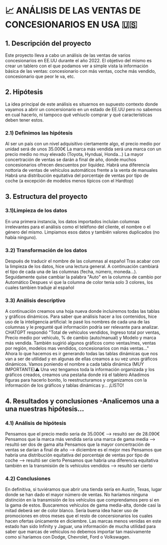# 📈 ANÁLISIS DE LAS VENTAS DE CONCESIONARIOS EN USA 🇺🇸


## 1. Descripción del proyecto
Este proyecto lleva a cabo un análisis de las ventas de varios concesionarios en EE.UU durante el año 2022. El objetivo del mismo es crear un tablero con el que podamos ver a simple vista la información básica de las ventas: concesionario con más ventas, coche más vendido, concesionario que peor le va, etc.

## 2. Hipótesis
La idea principal de este análisis es situarnos en supuesto contexto donde vayamos a abrir un concersionario en un estado de EE.UU pero no sabemos en cual hacerlo, ni tampoco qué vehíuclo comprar y qué características deben tener estos. 
### 2.1) Definimos las hipótesis
Al ser un país con un nivel adquisitivo ciertamente algo, el precio medio por unidad será de unos 35.000€
La marca más vendida será una marca con un precio medio no muy elevado (Toyota, Hynduai, Honda...)
La mayor concertración de ventas se darán a final de año, donde muchos concesionarios ofrecen descuentos por liquidez.
Habrá una diferencia nottoria de ventas de vehículos automáticos frente a la venta de manuales
Habrá una distribución equitativa del porcentaje de ventas por tipo de coche (a excepción de modelos menos típicos con el Hardtop)

## 3. Estructura del proyecto 
### 3.1)Limpieza de los datos
En una primera instancia, los datos importados incluían columnas irrelevantes para el análisis como el teléfono del cliente, el nombre o el género del mismo. Limpiamos esos datos y también valores duplicados (no había ninguno).
### 3.2) Transformación de los datos
Después de traducir el nombre de las columnas al español
Tras acabar con la limpieza de los datos, hice una lectura general. A continuación cambiará el tipo de cada una de las columnas (fecha, número, moneda...).
Seguidamente quise cambiar la palabra "Auto" en la columna de cambio por Automático
Despues vi que la columna de color tenia solo 3 colores, los cuales tambien traduje al español
### 3.3) Análisis descriptivo
A continuación creamos una hoja nueva donde incluiremos todas las tablas y gráficos dinámicos.
Para saber que análisis hacer a los contenidos, hice uso de la inteligencia artificial: le pasé los nombres de cada una de las columnas y le pregunté qué información podría ser relevante para analizar. CHATGPT respondió "Total de vehículos vendidos, Ingreso total por ventas, Precio medio por vehículo, % de cambio (auto/manual) y Modelo y marca más vendida. También sugirió algunos gráficos como ventas/mes, ventas por región, modelos mas vendidos, concesionarios con más ventas..."
Ahora lo que hacemos es ir generando todas las tablas dinámicas que nos van a ser de utilidad y en algunas de ellas creamos a su vez unos gráficos dinámicos.
Vamos poniendo el nombre a cada tabla dinámica (MUY IMPORTANTE)⚠️
Una vez tengamos toda la información organizada y los gráficos creados, creamos una pestaña donde irá el tablero
Añadimos figuras para hacerlo bonito, lo reestructuramos y organizamos con la información de los gráficos y tablas dinámicas y... ¡LISTO!

## 4. Resultados y conclusiones -Analicemos una a una nuestras hipótesis... 
### 4.1) Análisis de hipótesis
Pensamos que el precio medio seria de 35.000€ --> resultó ser de 28.090€
Pensamos que la marca más vendida seria una marca de gama media --> resultó ser dos de gama alta
Pensamos que la mayor concertración de ventas se darían a final de año --> diciembre es el mejor mes
Pensamos que habría una distribución equitativa del porcentaje de ventas por tipo de coche --> resultó ser cierto
Pensamos que habría una diferencia equitativa también en la transmisión de ls vehículos vendidos --> resultó ser cierto
### 4.2) Conclusiones
En definitiva, si tuviéramos que abrir una tienda sería en Austin, Texas, lugar donde se han dado el mayor número de ventas. No haríamos ninguna distinción en la transmisión de los vehículos que comprendamos pero sí en la gama de estos. Buscaremos vehículos de gama media-alta, donde casi la mitad deberá ser de color blanco. Sería buena idea hacer uso de promociones en otros meses que el resto de concersionarios los cuales hacen ofertas únicamente en diciembre. Las marcas menos venidas en este estado han sido Infinity y Jaguar, una información de mucha utilidad para saber que marcas de vehículos no debemos importar tan masivamente como sí haríamos con Dodge, Chevrolet, Ford o Volkswagen.

